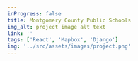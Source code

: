 ```yaml
---
inProgress: false
title: Montgomery County Public Schools
img_alt: project image alt text
link: ''
tags: ['React', 'Mapbox', 'Django']
img: '../src/assets/images/project.png'
---
```

